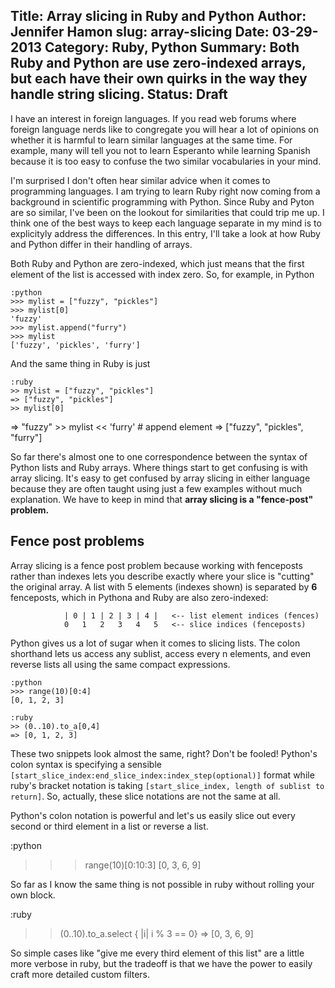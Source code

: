 Title: Array slicing in Ruby and Python
Author: Jennifer Hamon
slug: array-slicing
Date: 03-29-2013
Category: Ruby, Python
Summary: Both Ruby and Python are use zero-indexed arrays, but each have their own quirks in the way they handle string slicing.
Status: Draft
-----------

I have an interest in foreign languages.  If you read web forums where foreign language nerds like to congregate you will hear a lot of opinions on whether it is harmful to learn similar languages at the same time. For example, many will tell you not to learn Esperanto while learning Spanish because it is too easy to confuse the two similar vocabularies in your mind.  

I'm surprised I don't often hear similar advice when it comes to programming languages.  I am trying to learn Ruby right now coming from a background in scientific programming with Python.  Since Ruby and Pyton are so similar, I've been on the lookout for similarities that could trip me up.  I think one of the best ways to keep each language separate in my mind is to explicityly address the differences.  In this entry, I'll take a look at how Ruby and Python differ in their handling of arrays. 

Both Ruby and Python are zero-indexed, which just means that the first element of the list is accessed with index zero.  So, for example, in Python

	:python
	>>> mylist = ["fuzzy", "pickles"]
	>>> mylist[0]
	'fuzzy'
	>>> mylist.append("furry")
	>>> mylist
	['fuzzy', 'pickles', 'furry']

And the same thing in Ruby is just 

	:ruby
	>> mylist = ["fuzzy", "pickles"]
	=> ["fuzzy", "pickles"]
	>> mylist[0]
  => "fuzzy"
	>> mylist << 'furry' # append element
	=> ["fuzzy", "pickles", "furry"]

So far there's almost one to one correspondence between the syntax of Python lists and Ruby arrays.  Where things start to get confusing is with array slicing. It's easy to get confused by array slicing in either language because they are often taught using just a few examples without much explanation.  We have to keep in mind that **array slicing is a "fence-post" problem.** 

## Fence post problems

Array slicing is a fence post problem because working with fenceposts rather than indexes lets you describe exactly where your slice is "cutting" the original array. A list with 5 elements (indexes shown) is separated by **6** fenceposts, which in Pythona and Ruby are also zero-indexed:

				| 0 | 1 | 2 | 3 | 4 |   <-- list element indices (fences)
				0   1   2   3   4   5   <-- slice indices (fenceposts)

Python gives us a lot of sugar when it comes to slicing lists.  The colon shorthand lets us access any sublist, access every n elements, and even reverse lists all using the same compact expressions.

	:python
	>>> range(10)[0:4]
	[0, 1, 2, 3]

	:ruby
	>> (0..10).to_a[0,4]
	=> [0, 1, 2, 3]

These two snippets look almost the same, right?  Don't be fooled! Python's colon syntax is specifying a sensible `[start_slice_index:end_slice_index:index_step(optional)]` format while ruby's bracket notation is taking `[start_slice_index, length of sublist to return]`. So, actually, these slice notations are not the same at all.

Python's colon notation is powerful and let's us easily slice out every second or third element in a list or reverse a list.

:python
>>> range(10)[0:10:3]
[0, 3, 6, 9]

So far as I know the same thing is not possible in ruby without rolling your own block.

:ruby
>> (0..10).to_a.select { |i| i % 3 == 0}
=> [0, 3, 6, 9]

So simple cases like "give me every third element of this list" are a little more verbose in ruby, but the tradeoff is that we have the power to easily craft more detailed custom filters.
